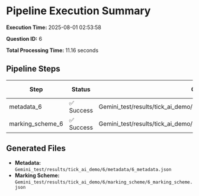 # Pipeline Execution Summary

**Execution Time:** 2025-08-01 02:53:58

**Question ID:** 6

**Total Processing Time:** 11.16 seconds

## Pipeline Steps

| Step | Status | Output File | Time (s) |
|------|--------|-------------|----------|
| metadata_6 | ✅ Success | Gemini_test/results/tick_ai_demo/6/metadata/6_metadata.json | 6.45 |
| marking_scheme_6 | ✅ Success | Gemini_test/results/tick_ai_demo/6/marking_scheme/6_marking_scheme.json | 4.70 |

## Generated Files

- **Metadata:** `Gemini_test/results/tick_ai_demo/6/metadata/6_metadata.json`
- **Marking Scheme:** `Gemini_test/results/tick_ai_demo/6/marking_scheme/6_marking_scheme.json`
